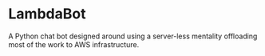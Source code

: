 # LambdaBot
A Python chat bot designed around using a server-less mentality offloading most of the work to AWS infrastructure.
